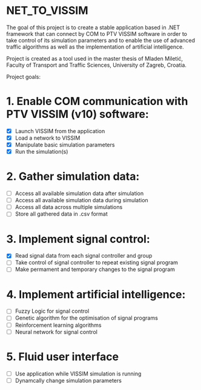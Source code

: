 # NET_TO_VISSIM


The goal of this project is to create a stable application based in .NET framework that can connect by COM to PTV VISSIM software in order to take control of its simulation parameters and to enable the use of advanced traffic algorithms as well as the implementation of artificial intelligence.

Project is created as a tool used in the master thesis of Mladen Miletić, Faculty of Transport and Traffic Sciences, University of Zagreb, Croatia.

Project goals:

# 1. Enable COM communication with PTV VISSIM (v10) software:
  - [x] Launch VISSIM from the application 
  - [x] Load a network to VISSIM
  - [x] Manipulate basic simulation parameters
  - [x] Run the simulation(s)
  
# 2. Gather simulation data:
  - [ ] Access all available simulation data after simulation
  - [ ] Access all available simulation data during simulation
  - [ ] Access all data across multiple simulations
  - [ ] Store all gathered data in .csv format
  
# 3. Implement signal control:
  - [x] Read signal data from each signal controller and group
  - [ ] Take control of signal controller to repeat existing signal program
  - [ ] Make permament and temporary changes to the signal program
  
# 4. Implement artificial intelligence:
  - [ ] Fuzzy Logic for signal control
  - [ ] Genetic algorithm for the optimisation of signal programs
  - [ ] Reinforcement learning algorithms
  - [ ] Neural network for signal control
  
# 5. Fluid user interface
  - [ ] Use application while VISSIM simulation is running
  - [ ] Dynamcally change simulation parameters
